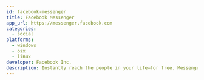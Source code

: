 ```yaml
---
id: facebook-messenger
title: Facebook Messenger
app_url: https://messenger.facebook.com
categories:
  - social
platforms:
  - windows
  - osx
  - linux
developer: Facebook Inc.
description: Instantly reach the people in your life—for free. Messenger is just like texting, but you don't have to pay for every message (it works with your data plan). 
---
```

